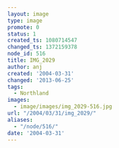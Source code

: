 ```yaml
---
layout: image
type: image
promote: 0
status: 1
created_ts: 1080714547
changed_ts: 1372159378
node_id: 516
title: IMG_2029
author: anj
created: '2004-03-31'
changed: '2013-06-25'
tags:
  - Northland
images:
  - image/images/img_2029-516.jpg
url: "/2004/03/31/img_2029/"
aliases:
  - "/node/516/"
date: '2004-03-31'
---
```


